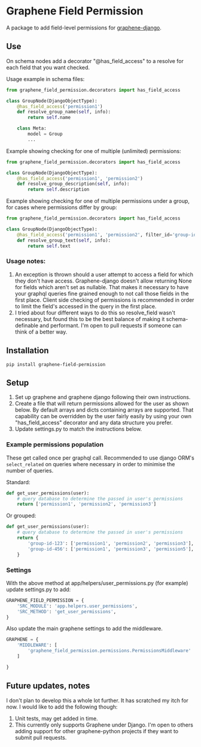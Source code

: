 # Graphene Field Permission

A package to add field-level permissions for [graphene-django](https://github.com/graphql-python/graphene-django).



## Use
On schema nodes add a decorator "\@has_field_access" to a resolve for each field that you want checked.


Usage example in schema files:
```python
from graphene_field_permission.decorators import has_field_access

class GroupNode(DjangoObjectType):
    @has_field_access('permission1')
    def resolve_group_name(self, info):
        return self.name

    class Meta:
        model = Group
        ...
```

Example showing checking for one of multiple (unlimited) permissions:

```python
from graphene_field_permission.decorators import has_field_access

class GroupNode(DjangoObjectType):
    @has_field_access('permission1', 'permission2')
    def resolve_group_description(self, info):
        return self.description
```

Example showing checking for one of multiple permissions under a group, for cases where permissions differ by group:

```python
from graphene_field_permission.decorators import has_field_access

class GroupNode(DjangoObjectType):
    @has_field_access('permission1', 'permission2', filter_id='group-id-123')
    def resolve_group_text(self, info):
        return self.text


```

### Usage notes:

1. An exception is thrown should a user attempt to access a field for which they don't have access. Graphene-django doesn't allow returning None for fields which aren't set as nullable. That makes it necessary to have your graphql queries fine grained enough to not call those fields in the first place. Client side checking of permissions is recommended in order to limit the field's accessed in the query in the first place.
1. I tried about four different ways to do this so resolve_field wasn't necessary, but found this to be the best balance of making it schema-definable and performant. I'm open to pull requests if someone can think of a better way.


## Installation

```
pip install graphene-field-permission
```

## Setup

1. Set up graphene and graphene django following their own instructions.
1. Create a file that will return permissions allowed for the user as shown below. By default arrays and dicts containing arrays are supported. That capability can be overridden by the user fairly easily by using your own "has_field_access" decorator and any data structure you prefer.
1. Update settings.py to match the instructions below.

### Example permissions population

These get called once per graphql call. Recommended to use django ORM's ```select_related``` on queries where necessary in order to minimise the number of queries.

Standard:

```python
def get_user_permissions(user):
    # query database to determine the passed in user's permissions
    return ['permission1', 'permission2', 'permission3']

```

Or grouped:

```python
def get_user_permissions(user):
    # query database to determine the passed in user's permissions
    return {
        'group-id-123': ['permission1', 'permission2', 'permission3'],
        'group-id-456': ['permission1', 'permission3', 'permission5'],
    }
```

### Settings

With the above method at app/helpers/user_permissions.py (for example) update settings.py to add:

```python
GRAPHENE_FIELD_PERMISSION = {
    'SRC_MODULE': 'app.helpers.user_permissions',
    'SRC_METHOD': 'get_user_permissions',
}
```

Also update the main graphene settings to add the middleware.


```python
GRAPHENE = {
    'MIDDLEWARE': [
        'graphene_field_permission.permissions.PermissionsMiddleware'
    ]

}
```

## Future updates, notes

I don't plan to develop this a whole lot further. It has scratched my itch for now. I would like to add the following though:

1. Unit tests, may get added in time.
1. This currently only supports Graphene under Django. I'm open to others adding support for other graphene-python projects if they want to submit pull requests.
